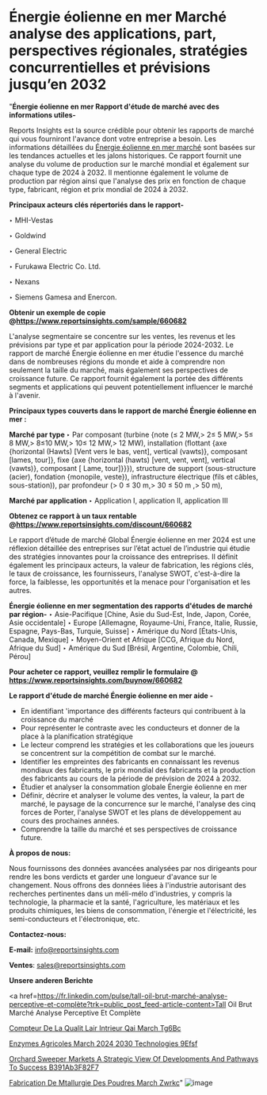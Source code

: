 # Énergie éolienne en mer Marché analyse des applications, part, perspectives régionales, stratégies concurrentielles et prévisions jusqu’en 2032

 "<strong>Énergie éolienne en mer Rapport d'étude de marché avec des informations utiles-</strong>

Reports Insights est la source crédible pour obtenir les rapports de marché qui vous fourniront l'avance dont votre entreprise a besoin. Les informations détaillées du <a href=https://www.reportsinsights.com/sample/660682>Énergie éolienne en mer marché</a> sont basées sur les tendances actuelles et les jalons historiques. Ce rapport fournit une analyse du volume de production sur le marché mondial et également sur chaque type de 2024 à 2032. Il mentionne également le volume de production par région ainsi que l'analyse des prix en fonction de chaque type, fabricant, région et prix mondial de 2024 à 2032.

<b>Principaux acteurs clés répertoriés dans le rapport-</b>

‣ MHI-Vestas

‣ Goldwind

‣ General Electric

‣ Furukawa Electric Co. Ltd.

‣ Nexans

‣ Siemens Gamesa and Enercon.

<strong><b>Obtenir un exemple de copie @</b></strong><a href=https://www.reportsinsights.com/sample/660682><strong><b>https://www.reportsinsights.com/sample/660682</b></strong></a>

L'analyse segmentaire se concentre sur les ventes, les revenus et les prévisions par type et par application pour la période 2024-2032. Le rapport de marché Énergie éolienne en mer étudie l'essence du marché dans de nombreuses régions du monde et aide à comprendre non seulement la taille du marché, mais également ses perspectives de croissance future. Ce rapport fournit également la portée des différents segments et applications qui peuvent potentiellement influencer le marché à l'avenir.

<strong>Principaux types couverts dans le rapport de marché Énergie éolienne en mer :</strong>

<strong>Marché par type </strong>
‣ Par composant (turbine {note (≤ 2 MW,> 2≤ 5 MW,> 5≤ 8 MW,> 8≤10 MW,> 10≤ 12 MW,> 12 MW), installation (flottant {axe {horizontal (Hawts) [Vent vers le bas, vent], vertical (vawts)}, composant [lames, tour]}, fixe {axe {horizontal (hawts) [vent, vent, vent], vertical (vawts)}, composant [ Lame, tour]}}}), structure de support (sous-structure (acier), fondation {monopile, veste}), infrastructure électrique (fils et câbles, sous-station)), par profondeur (> 0 ≤ 30 m,> 30 ≤ 50 m ,> 50 m),

<strong>Marché par application </strong>
‣ Application I, application II, application III

<strong><b>Obtenez ce rapport à un taux rentable @</b></strong><a href=https://www.reportsinsights.com/discount/660682><strong><b>https://www.reportsinsights.com/discount/660682</b></strong></a>

Le rapport d’étude de marché Global Énergie éolienne en mer 2024 est une réflexion détaillée des entreprises sur l’état actuel de l’industrie qui étudie des stratégies innovantes pour la croissance des entreprises. Il définit également les principaux acteurs, la valeur de fabrication, les régions clés, le taux de croissance, les fournisseurs, l'analyse SWOT, c'est-à-dire la force, la faiblesse, les opportunités et la menace pour l'organisation et les autres.

<strong>Énergie éolienne en mer segmentation des rapports d'études de marché par région-</strong>
‣ Asie-Pacifique [Chine, Asie du Sud-Est, Inde, Japon, Corée, Asie occidentale]
‣ Europe [Allemagne, Royaume-Uni, France, Italie, Russie, Espagne, Pays-Bas, Turquie, Suisse]
‣ Amérique du Nord [États-Unis, Canada, Mexique]
‣ Moyen-Orient et Afrique [CCG, Afrique du Nord, Afrique du Sud]
‣ Amérique du Sud [Brésil, Argentine, Colombie, Chili, Pérou]

<strong>Pour acheter ce rapport, veuillez remplir le formulaire @   <a href=https://www.reportsinsights.com/buynow/660682>https://www.reportsinsights.com/buynow/660682</a></strong>

<strong>Le rapport d'étude de marché Énergie éolienne en mer aide -</strong>
<ul>
  <li>En identifiant 'importance des différents facteurs qui contribuent à la croissance du marché</li>
  <li>Pour représenter le contraste avec les conducteurs et donner de la place à la planification stratégique</li>
  <li>Le lecteur comprend les stratégies et les collaborations que les joueurs se concentrent sur la compétition de combat sur le marché.</li>
  <li>Identifier les empreintes des fabricants en connaissant les revenus mondiaux des fabricants, le prix mondial des fabricants et la production des fabricants au cours de la période de prévision de 2024 à 2032.</li>
  <li>Étudier et analyser la consommation globale Énergie éolienne en mer</li>
  <li>Définir, décrire et analyser le volume des ventes, la valeur, la part de marché, le paysage de la concurrence sur le marché, l'analyse des cinq forces de Porter, l'analyse SWOT et les plans de développement au cours des prochaines années.</li>
  <li>Comprendre la taille du marché et ses perspectives de croissance future.</li>
</ul>
<strong>À propos de nous:</strong>

Nous fournissons des données avancées analysées par nos dirigeants pour rendre les bons verdicts et garder une longueur d'avance sur le changement. Nous offrons des données liées à l'industrie autorisant des recherches pertinentes dans un méli-mélo d'industries, y compris la technologie, la pharmacie et la santé, l'agriculture, les matériaux et les produits chimiques, les biens de consommation, l'énergie et l'électricité, les semi-conducteurs et l'électronique, etc.

<strong>Contactez-nous:</strong>

<strong>E-mail:</strong> <a href=mailto:info@reportsinsights.com>info@reportsinsights.com</a>

<strong>Ventes</strong>: <a href=mailto:sales@reportsinsights.com>sales@reportsinsights.com</a>

<strong>Unsere anderen Berichte</strong>

<a href=https://fr.linkedin.com/pulse/tall-oil-brut-marché-analyse-perceptive-et-complète?trk=public_post_feed-article-content>Tall Oil Brut Marché Analyse Perceptive Et Complète</a>

<a href=https://www.linkedin.com/pulse/compteur-de-la-qualit%C3%A9-lair-int%C3%A9rieur-qai-march%C3%A9-tg6bc/>Compteur De La Qualit Lair Intrieur Qai March Tg6Bc</a>

<a href=https://www.linkedin.com/pulse/enzymes-agricoles-march%C3%A9-2024-2030-technologies-9efsf/>Enzymes Agricoles March 2024 2030 Technologies 9Efsf</a>

<a href=https://medium.com/@devikamore1785434/orchard-sweeper-markets-a-strategic-view-of-developments-and-pathways-to-success-b391ab3f82f7>Orchard Sweeper Markets A Strategic View Of Developments And Pathways To Success B391Ab3F82F7</a>

<a href=https://www.linkedin.com/pulse/fabrication-de-m%C3%A9tallurgie-des-poudres-march%C3%A9-zwrkc/>Fabrication De Mtallurgie Des Poudres March Zwrkc</a>"
![image](https://github.com/daminid12/RImarketgrowth/assets/158430485/eafc3430-6912-45d8-ba13-28b6c19f5dd3)
